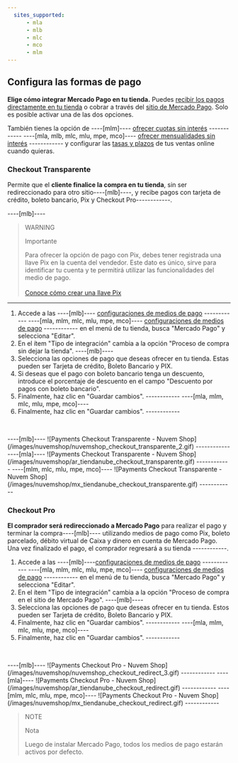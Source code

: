 ```yaml
---
  sites_supported:
      - mla
      - mlb
      - mlc
      - mco
      - mlm
---
```


## Configura las formas de pago

**Elige cómo integrar Mercado Pago en tu tienda.** Puedes [recibir los pagos directamente en tu tienda](#bookmark_checkout_transparente) o cobrar a través del [sitio de Mercado Pago](#bookmark_checkout_pro). Solo es posible activar una de las dos opciones.

También tienes la opción de ----[mlm]---- [ofrecer cuotas sin interés](#bookmark_configura_las_cuotas_sin_interés_en_tu_cuenta_de_mercado_pago) ------------ ----[mla, mlb, mlc, mlu, mpe, mco]---- [ofrecer mensualidades sin interés](#bookmark_configura_las_mensualidades_sin_interés_en_tu_cuenta_de_mercado_pago) ------------ y configurar las [tasas y plazos](https://www.mercadopago[FAKER][URL][DOMAIN]/settings/release-options) de tus ventas online cuando quieras.


### Checkout Transparente

Permite que el **cliente finalice la compra en tu tienda**, sin ser redireccionado para otro sitio----[mlb]----, y recibe pagos con tarjeta de crédito, boleto bancario, Pix y Checkout Pro------------.

----[mlb]----
> WARNING
>
> Importante
>
> Para ofrecer la opción de pago con Pix, debes tener registrada una llave Pix en la cuenta del vendedor. Este dato es único, sirve para identificar tu cuenta y te permitirá utilizar las funcionalidades del medio de pago.<br><br>
> [Conoce cómo crear una llave Pix](https://www.mercadopago.com.br/stop/pix?url=https%3A%2F%2Fwww.mercadopago.com.br%2Fadmin-pix-keys%2Fmy-keys&authentication_mode=required)
------------

1. Accede a las ----[mlb]---- [configuraciones de medios de pago](https://lojavirtualnuvem.com.br/admin/payments/) ------------ ----[mla, mlm, mlc, mlu, mpe, mco]---- [configuraciones de medios de pago](https://mitiendanube.com/admin/payments/) ------------ en el menú de tu tienda, busca "Mercado Pago" y selecciona "Editar".
2. En el ítem "Tipo de integración" cambia a la opción "Proceso de compra sin dejar la tienda".
----[mlb]----
3. Selecciona las opciones de pago que deseas ofrecer en tu tienda. Estas pueden ser Tarjeta de crédito, Boleto Bancario y PIX.
4. Si deseas que el pago con boleto bancario tenga un descuento, introduce el porcentaje de descuento en el campo "Descuento por pagos con boleto bancario".
5. Finalmente, haz clic en "Guardar cambios". ------------
----[mla, mlm, mlc, mlu, mpe, mco]---- 
3. Finalmente, haz clic en "Guardar cambios". ------------
<p>&nbsp;</p>
----[mlb]----
![Payments Checkout Transparente - Nuvem Shop](/images/nuvemshop/nuvemshop_checkout_transparente_2.gif)
------------
----[mla]----
![Payments Checkout Transparente - Nuvem Shop](/images/nuvemshop/ar_tiendanube_checkout_transparente.gif)
------------
----[mlm, mlc, mlu, mpe, mco]----
![Payments Checkout Transparente - Nuvem Shop](/images/nuvemshop/mx_tiendanube_checkout_transparente.gif)
------------


### Checkout Pro

**El comprador será redireccionado a Mercado Pago** para realizar el pago y terminar la compra----[mlb]---- utilizando medios de pago como Pix, boleto parcelado, débito virtual de Caixa y dinero en cuenta de Mercado Pago. Una vez finalizado el pago, el comprador regresará a su tienda ------------. 

1. Accede a las ----[mlb]----[configuraciones de medios de pago](https://lojavirtualnuvem.com.br/admin/payments/) ------------ ----[mla, mlm, mlc, mlu, mpe, mco]---- [configuraciones de medios de pago](https://mitiendanube.com/admin/payments/) ------------ en el menú de tu tienda, busca "Mercado Pago" y selecciona "Editar".
2. En el ítem "Tipo de integración" cambia a la opción "Proceso de compra en el sitio de Mercado Pago".
----[mlb]----
3. Selecciona las opciones de pago que deseas ofrecer en tu tienda. Estos pueden ser Tarjeta de crédito, Boleto Bancario y PIX.
4. Finalmente, haz clic en "Guardar cambios". ------------
----[mla, mlm, mlc, mlu, mpe, mco]---- 
3. Finalmente, haz clic en "Guardar cambios". ------------
<p>&nbsp;</p>
----[mlb]----
![Payments Checkout Pro - Nuvem Shop](/images/nuvemshop/nuvemshop_checkout_redirect_3.gif)
------------
----[mla]----
![Payments Checkout Pro - Nuvem Shop](/images/nuvemshop/ar_tiendanube_checkout_redirect.gif)
------------
----[mlm, mlc, mlu, mpe, mco]----
![Payments Checkout Pro - Nuvem Shop](/images/nuvemshop/mx_tiendanube_checkout_redirect.gif)
------------

> NOTE
>
> Nota
>
> Luego de instalar Mercado Pago, todos los medios de pago estarán activos por defecto.